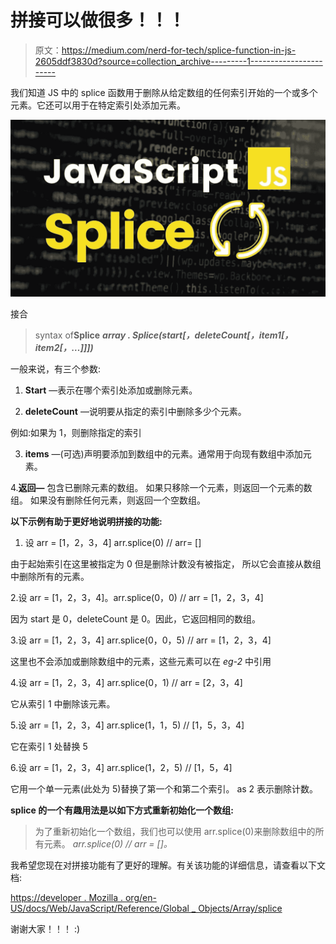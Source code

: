 # 拼接可以做很多！！！

> 原文：<https://medium.com/nerd-for-tech/splice-function-in-js-2605ddf3830d?source=collection_archive---------1----------------------->

我们知道 JS 中的 splice 函数用于删除从给定数组的任何索引开始的一个或多个元素。它还可以用于在特定索引处添加元素。

![](img/3421938fea8a5378da920a557bed64fd.png)

接合

> syntax of**Splice**
> ***array . Splice(start[，deleteCount[，item1[，item2[，…]]])***

一般来说，有三个参数:

1. **Start** —表示在哪个索引处添加或删除元素。

2. **deleteCount** —说明要从指定的索引中删除多少个元素。

例如:如果为 1，则删除指定的索引

3. **items** —(可选)声明要添加到数组中的元素。通常用于向现有数组中添加元素。

4.**返回—** 包含已删除元素的数组。
如果只移除一个元素，则返回一个元素的数组。
如果没有删除任何元素，则返回一个空数组。

**以下示例有助于更好地说明拼接的功能:**

1.  设 arr = [1，2，3，4]
    arr.splice(0) // arr= []

由于起始索引在这里被指定为 0 但是删除计数没有被指定，
所以它会直接从数组中删除所有的元素。

2.设 arr = [1，2，3，4]。arr.splice(0，0) // arr = [1，2，3，4]

因为 start 是 0，deleteCount 是 0。因此，它返回相同的数组。

3.设 arr = [1，2，3，4]
arr.splice(0，0，5) // arr = [1，2，3，4]

这里也不会添加或删除数组中的元素，这些元素可以在 *eg-2* 中引用

4.设 arr = [1，2，3，4]
arr.splice(0，1) // arr = [2，3，4]

它从索引 1 中删除该元素。

5.设 arr = [1，2，3，4]
arr.splice(1，1，5) // [1，5，3，4]

它在索引 1 处替换 5

6.设 arr = [1，2，3，4]
arr.splice(1，2，5) // [1，5，4]

它用一个单一元素(此处为 5)替换了第一个和第二个索引。
as 2 表示删除计数。

**splice 的一个有趣用法是以如下方式重新初始化一个数组:**

> 为了重新初始化一个数组，我们也可以使用 arr.splice(0)来删除数组中的所有元素。 *arr.splice(0) // arr = []。*

我希望您现在对拼接功能有了更好的理解。有关该功能的详细信息，请查看以下文档:

[https://developer . Mozilla . org/en-US/docs/Web/JavaScript/Reference/Global _ Objects/Array/splice](https://developer.mozilla.org/en-US/docs/Web/JavaScript/Reference/Global_Objects/Array/splice)

谢谢大家！！！
:)